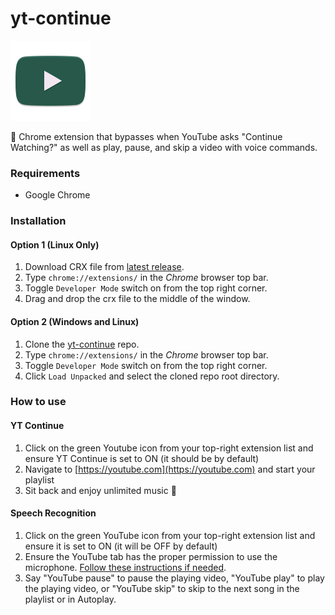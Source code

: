# yt-continue 
![logo.png](logo.png)

:mega: Chrome extension that bypasses when YouTube asks "Continue Watching?" as well as play, pause, and skip a video with voice commands.

### Requirements

* Google Chrome

### Installation

#### Option 1 (Linux Only)
1. Download CRX file from [latest release](https://github.com/masesk/yt-continue/releases).
2. Type ```chrome://extensions/``` in the *Chrome* browser top bar.
3. Toggle ```Developer Mode``` switch on from the top right corner.
4. Drag and drop the crx file to the middle of the window.

#### Option 2 (Windows and Linux)
1. Clone the [yt-continue](https://github.com/masesk/yt-continue/) repo.
2. Type ```chrome://extensions/``` in the *Chrome* browser top bar.
3. Toggle ```Developer Mode``` switch on from the top right corner.
4. Click ```Load Unpacked``` and select the cloned repo root directory.

### How to use

#### YT Continue
1. Click on the green Youtube icon from your top-right extension list and ensure YT Continue is set to ON (it should be by default)
3. Navigate to [https://youtube.com](https://youtube.com) and start your playlist
4. Sit back and enjoy unlimited music :musical_note:

#### Speech Recognition
1. Click on the green YouTube icon from your top-right extension list and ensure it is set to ON (it will be OFF by default)
2. Ensure the YouTube tab has the proper permission to use the microphone. [Follow these instructions if needed](https://support.google.com/chrome/answer/2693767).
3. Say "YouTube pause" to pause the playing video, "YouTube play" to play the playing video, or "YouTube skip" to skip to the next song in the playlist or in Autoplay.